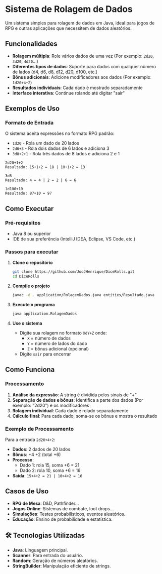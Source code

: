 # Sistema de Rolagem de Dados

Um sistema simples para rolagem de dados em Java, ideal para jogos de RPG e outras aplicações que necessitem de dados aleatórios.

## Funcionalidades

- **Rolagem múltipla**: Role vários dados de uma vez (Por exemplo: `2d20`, `3d20`, `4d20`...)
- **Diferentes tipos de dados**: Suporte para dados com qualquer número de lados (d4, d6, d8, d12, d20, d100, etc.)
- **Bônus adicionais**: Adicione modificadores aos dados (Por exemplo: `1d20+4+2`)
- **Resultados individuais**: Cada dado é mostrado separadamente
- **Interface interativa**: Continue rolando até digitar "sair"

## Exemplos de Uso

### Formato de Entrada
O sistema aceita expressões no formato RPG padrão:
- `1d20` - Rola um dado de 20 lados
- `2d6+3` - Rola dois dados de 6 lados e adiciona 3
- `3d8+2+1` - Rola três dados de 8 lados e adiciona 2 e 1 <br>

```
2d20+1+2
Resultado: 15+1+2 = 18 | 10+1+2 = 13

3d6
Resultado: 4 = 4 | 2 = 2 | 6 = 6

1d100+10
Resultado: 87+10 = 97
```

## Como Executar

### Pré-requisitos
- Java 8 ou superior
- IDE de sua preferência (IntelliJ IDEA, Eclipse, VS Code, etc.)

### Passos para executar

1. **Clone o repositório**
   ```bash
   git clone https://github.com/JooJHenrique/DiceRolls.git
   cd DiceRolls
   ```

2. **Compile o projeto**
   ```bash
   javac -d . application/RolagemDados.java entities/Resultado.java
   ```

3. **Execute o programa**
   ```bash
   java application.RolagemDados
   ```

4. **Use o sistema**
   - Digite sua rolagem no formato `XdY+Z` onde:
     - `X` = número de dados
     - `Y` = número de lados do dado
     - `Z` = bônus adicional (opcional)
   - Digite `sair` para encerrar

## Como Funciona

### Processamento
1. **Análise da expressão**: A string é dividida pelos sinais de "+"
2. **Separação de dados e bônus**: Identifica a parte dos dados (Por exemplo: "2d20") e os modificadores
3. **Rolagem individual**: Cada dado é rolado separadamente
4. **Cálculo final**: Para cada dado, soma-se os bônus e mostra o resultado

### Exemplo de Processamento
Para a entrada `2d20+4+2`:
- **Dados**: 2 dados de 20 lados
- **Bônus**: +4 +2 (total +6)
- **Processo**: 
  - Dado 1: rola 15, soma +6 = 21
  - Dado 2: rola 10, soma +6 = 16
- **Saída**: `15+4+2 = 21 | 10+4+2 = 16`

## Casos de Uso

- **RPG de Mesa**: D&D, Pathfinder...
- **Jogos Online**: Sistemas de combate, loot drops...
- **Simulações**: Testes probabilísticos, eventos aleatórios.
- **Educação**: Ensino de probabilidade e estatística.

## 🛠️ Tecnologias Utilizadas

- **Java**: Linguagem principal.
- **Scanner**: Para entrada do usuário.
- **Random**: Geração de números aleatórios.
- **StringBuilder**: Manipulação eficiente de strings.
